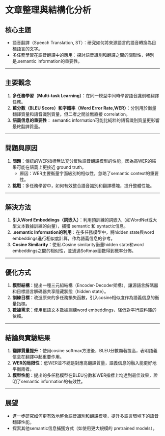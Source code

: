 # 文章整理與結構化分析

## 核心主題  
- 語音翻譯（Speech Translation, ST）：研究如何將來源語言的語音轉換為目標語言的文字。  
- 多任務學習在語音翻譯中的應用：探討語音識別和翻譯之間的關聯性，特別是.semantic information的重要性。  

---

## 主要觀念  
1. **多任務學習（Multi-task Learning）**：在同一模型中同時學習語音識別和翻譯任務。  
2. **藍分數（BLEU Score）和字錯率（Word Error Rate,WER）**：分別用於衡量翻譯質量和語音識別質量，但二者之間並無直接 correlation。  
3. **語義信息的重要性**： semantic information可能比純粹的語音識別質量更影響最終翻譯質量。  

---

## 問題與原因  
1. **問題**：傳統的WER指標無法充分反映語音翻譯模型的性能，因為高WER的結果可能在語義上更接近 ground truth。  
   - 原因：WER主要衡量字面級別的相似性，忽略了semantic context的重要性。  
2. **挑戰**：多任務學習中，如何有效整合語音識別和翻譯模塊，提升整體性能。  

---

## 解決方法  
1. **引入Word Embeddings（詞嵌入）**：利用預訓練的詞嵌入（如WordNet或大型文本數據訓練的向量），捕獲 semantic 和 syntactic信息。  
2. **.semantic Information的利用**：在多任務模型中，將hidden state與word embeddings進行相似度計算，作為語義信息的參考。  
3. **Cosine Similarity**：使用.Cosine similarity衡量hidden state和word embeddings之間的相似性，並通過Softmax函數得到概率分佈。  

---

## 優化方式  
1. **模型結構**：提出一種三元組結構（Encoder-Decoder架構），讓源語言解碼器和目標語言解碼器共享隱藏狀態（hidden state）。  
2. **訓練目標**：改進原來的多任務損失函數，引入cosine相似度作為語義信息的衡量指標。  
3. **數據需求**：使用單語文本數據訓練word embeddings，降低對平行語料庫的依賴。  

---

## 結論與實驗結果  
1. **翻譯質量提升**：使用cosine softmax方法後，BLEU分數顯著提高，表明語義信息在翻譯中起重要作用。  
2. **WER的局限性**：低WER並不總是對應高翻譯質量，語義信息的融入能更好地平衡兩者。  
3. **模型性能**：提出的多任務模型在BLEU分數和WER指標上均達到最佳效果，證明了semantic information的有效性。  

---

## 展望  
- 進一步研究如何更有效地整合語音識別和翻譯模塊，提升多語言環境下的語音翻譯性能。  
- 探索其他semantic信息捕獲方式（如使用更大規模的 pretrained models）。